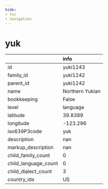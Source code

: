 ```yaml
---
hide:
- toc
- navigation
---
```

# yuk
|                      | info            |
|:---------------------|:----------------|
| id                   | yuki1243        |
| family_id            | yuki1242        |
| parent_id            | yuki1242        |
| name                 | Northern Yukian |
| bookkeeping          | False           |
| level                | language        |
| latitude             | 39.8389         |
| longitude            | -123.296        |
| iso639P3code         | yuk             |
| description          | nan             |
| markup_description   | nan             |
| child_family_count   | 0               |
| child_language_count | 0               |
| child_dialect_count  | 3               |
| country_ids          | US              |